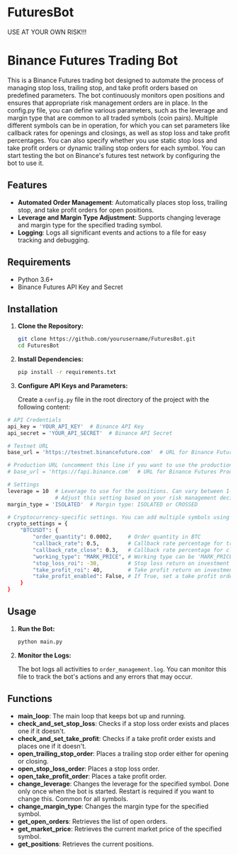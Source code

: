 # FuturesBot
USE AT YOUR OWN RISK!!!

# Binance Futures Trading Bot

This is a Binance Futures trading bot designed to automate the process of managing stop loss, trailing stop, and take profit orders based on predefined parameters. The bot continuously monitors open positions and ensures that appropriate risk management orders are in place. In the config.py file, you can define various parameters, such as the leverage and margin type that are common to all traded symbols (coin pairs). Multiple different symbols can be in operation, for which you can set parameters like callback rates for openings and closings, as well as stop loss and take profit percentages. You can also specify whether you use static stop loss and take profit orders or dynamic trailing stop orders for each symbol. You can start testing the bot on Binance's futures test network by configuring the bot to use it.

## Features

- **Automated Order Management**: Automatically places stop loss, trailing stop, and take profit orders for open positions.
- **Leverage and Margin Type Adjustment**: Supports changing leverage and margin type for the specified trading symbol.
- **Logging**: Logs all significant events and actions to a file for easy tracking and debugging.

## Requirements

- Python 3.6+
- Binance Futures API Key and Secret

## Installation

1. **Clone the Repository:**

    ```bash
    git clone https://github.com/yourusername/FuturesBot.git
    cd FuturesBot
    ```

2. **Install Dependencies:**

    ```bash
    pip install -r requirements.txt
    ```

3. **Configure API Keys and Parameters:**

    Create a `config.py` file in the root directory of the project with the following content:

```bash    
# API Credentials
api_key = 'YOUR_API_KEY'  # Binance API Key
api_secret = 'YOUR_API_SECRET'  # Binance API Secret

# Testnet URL
base_url = 'https://testnet.binancefuture.com'  # URL for Binance Futures Testnet

# Production URL (uncomment this line if you want to use the production environment)
# base_url = 'https://fapi.binance.com'  # URL for Binance Futures Production

# Settings
leverage = 10  # Leverage to use for the positions. Can vary between 1-125 depending on the symbol.
               # Adjust this setting based on your risk management decision.
margin_type = 'ISOLATED'  # Margin type: ISOLATED or CROSSED

# Cryptocurrency-specific settings. You can add multiple symbols using this template.
crypto_settings = {
    "BTCUSDT": {
        "order_quantity": 0.0002,     # Order quantity in BTC
        "callback_rate": 0.5,         # Callback rate percentage for trailing stop order
        "callback_rate_close": 0.3,   # Callback rate percentage for closing trailing stop order
        "working_type": "MARK_PRICE", # Working type can be 'MARK_PRICE' or 'LAST_PRICE'
        "stop_loss_roi": -30,         # Stop loss return on investment percentage
        "take_profit_roi": 40,        # Take profit return on investment percentage
        "take_profit_enabled": False, # If True, set a take profit order instead of a trailing stop close order
    }
}
```

## Usage

1. **Run the Bot:**

    ```bash
    python main.py
    ```

2. **Monitor the Logs:**

    The bot logs all activities to `order_management.log`. You can monitor this file to track the bot's actions and any errors that may occur.

## Functions

- **main_loop**: The main loop that keeps bot up and running.
- **check_and_set_stop_loss**: Checks if a stop loss order exists and places one if it doesn't.
- **check_and_set_take_profit**: Checks if a take profit order exists and places one if it doesn't.
- **open_trailing_stop_order**: Places a trailing stop order either for opening or closing.
- **open_stop_loss_order**: Places a stop loss order.
- **open_take_profit_order**: Places a take profit order.
- **change_leverage**: Changes the leverage for the specified symbol. Done only once when the bot is started. Restart is required if you want to change this. Common for all symbols.
- **change_margin_type**: Changes the margin type for the specified symbol.
- **get_open_orders**: Retrieves the list of open orders.
- **get_market_price**: Retrieves the current market price of the specified symbol.
- **get_positions**: Retrieves the current positions.
